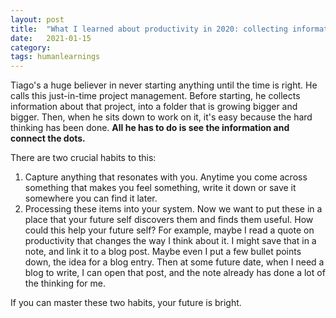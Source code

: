 ```yaml
---
layout: post
title:  "What I learned about productivity in 2020: collecting information"
date:   2021-01-15
category: 
tags: humanlearnings
---
```

Tiago's a huge believer in never starting anything until the time is right. He calls this just-in-time project management. Before starting, he collects information about that project, into a folder that is growing bigger and bigger. Then, when he sits down to work on it, it's easy because the hard thinking has been done. **All he has to do is see the information and connect the dots.**

There are two crucial habits to this:

1. Capture anything that resonates with you. Anytime you come across something that makes you feel something, write it down or save it somewhere you can find it later.
2. Processing these items into your system. Now we want to put these in a place that your future self discovers them and finds them useful. How could this help your future self? For example, maybe I read a quote on productivity that changes the way I think about it. I might save that in a note, and link it to a blog post. Maybe even I put a few bullet points down, the idea for a blog entry. Then at some future date, when I need a blog to write, I can open that post, and the note already has done a lot of the thinking for me.

If you can master these two habits, your future is bright.